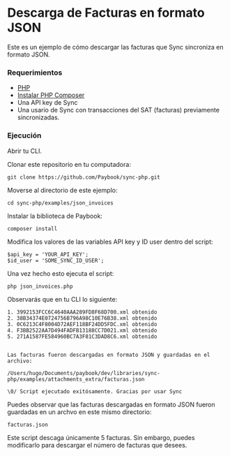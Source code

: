      
# Descarga de Facturas en formato JSON

Este es un ejemplo de cómo descargar las facturas que Sync sincroniza en formato JSON. 

### Requerimientos

- [PHP](http://php.net/)
- [Instalar PHP Composer](https://getcomposer.org/doc/00-intro.md)
- Una API key de Sync
- Una usario de Sync con transacciones del SAT (facturas) previamente sincronizadas.

### Ejecución

Abrir tu CLI. 

Clonar este repositorio en tu computadora:
	
	git clone https://github.com/Paybook/sync-php.git

Moverse al directorio de este ejemplo:

	cd sync-php/examples/json_invoices

Instalar la biblioteca de Paybook:

	composer install

Modifica los valores de las variables API key y ID user dentro del script:
	
	$api_key = 'YOUR_API_KEY';
    $id_user = 'SOME_SYNC_ID_USER';

Una vez hecho esto ejecuta el script:
	
	php json_invoices.php

Observarás que en tu CLI lo siguiente:
	
	1. 3992153FCC6C4640AAA289FD8F68D700.xml obtenido
   	2. 38B34374E0724756B796A98C10E76B38.xml obtenido
   	3. 0C6213C4F8004D72AEF118BF24DD5FDC.xml obtenido
   	4. F3BB2522AA7D494FADFB13188CC7D021.xml obtenido
   	5. 271A1587FE584960BC7A3F81C3DAD8C6.xml obtenido


 	Las facturas fueron descargadas en formato JSON y guardadas en el archivo: 

   	/Users/hugo/Documents/paybook/dev/libraries/sync-php/examples/attachments_extra/facturas.json

 	\0/ Script ejecutado exitósamente. Gracias por usar Sync

Puedes observar que las facturas descargadas en formato JSON fueron guardadas en un archvo en este mismo directorio:

	facturas.json
	
Este script descaga únicamente 5 facturas. Sin embargo, puedes modificarlo para descargar el número de facturas que desees.








